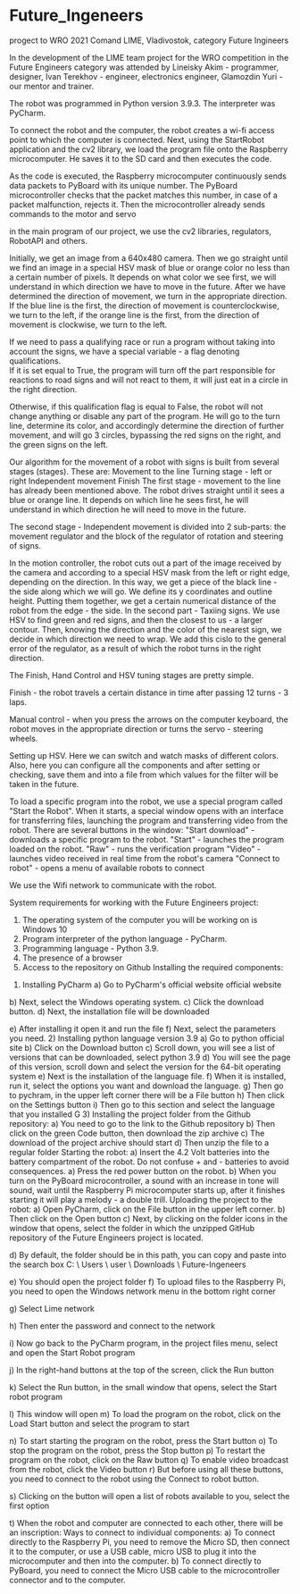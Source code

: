 # Future_Ingeneers
progect to WRO 2021
Comand LIME, Vladivostok, category Future Ingineers

In the development of the LIME team project for the WRO competition in
the Future Engineers category was attended by Lineisky Akim -
programmer, designer, Ivan Terekhov - engineer,
electronics engineer, Glamozdin Yuri - our mentor and trainer.
                                                                                                                                                                                                                                                                                                                                     
The robot was programmed in Python version 3.9.3. The interpreter was PyCharm.
                                                                                                                
To connect the robot and the computer, the robot creates a wi-fi access point to which the computer is connected. Next, using the StartRobot application and the cv2 library, we load the program file onto the Raspberry microcomputer. He saves it to the SD card and then executes the code.
                                                                                                                                                 
As the code is executed, the Raspberry microcomputer continuously sends data packets to PyBoard with its unique number. The PyBoard microcontroller checks that the packet matches this number, in case of a packet malfunction, rejects it. Then the microcontroller already sends commands to the motor and servo

in the main program of our project, we use the cv2 libraries, regulators, RobotAPI and others.

Initially, we get an image from a 640x480 camera. Then we go straight until we find an image in a special HSV mask of blue or orange color no less than a certain number of pixels. It depends on what color we see first, we will understand in which direction we have to move in the future. After we have determined the direction of movement, we turn in the appropriate direction. If the blue line is the first, the direction of movement is counterclockwise, we turn to the left, if the orange line is the first, from the direction of movement is clockwise, we turn to the left.
                                                                                                                                                                                                   
If we need to pass a qualifying race or run a program without taking into account the signs, we have a special variable - a flag denoting qualifications.                                                                                                                                                                                                         
If it is set equal to True, the program will turn off the part responsible for reactions to road signs and will not react to them, it will just eat in a circle in the right direction.                                                                                                                                                                                                                       
                                                                                                                                                                                                                                                                                                                                                                     
Otherwise, if this qualification flag is equal to False, the robot will not change anything or disable any part of the program. He will go to the turn line, determine its color, and accordingly determine the direction of further movement, and will go 3 circles, bypassing the red signs on the right, and the green signs on the left.
                                                                                                                                                                                                                                                                                                                                       
Our algorithm for the movement of a robot with signs is built from several stages (stages).
These are: Movement to the line
         Turning stage - left or right
         Independent movement
         Finish
The first stage - movement to the line has already been mentioned above. The robot drives straight until it sees a blue or orange line. It depends on which line he sees first, he will understand in which direction he will need to move in the future.

The second stage - Independent movement is divided into 2 sub-parts: the movement regulator and the block of the regulator of rotation and steering of signs.

In the motion controller, the robot cuts out a part of the image received by the camera and according to a special HSV mask from the left or right edge, depending on the direction. In this way, we get a piece of the black line - the side along which we will go.
We define its y coordinates and outline height. Putting them together, we get a certain numerical distance of the robot from the edge - the side.
In the second part - Taxiing signs. We use HSV to find green and red signs, and then the closest to us - a larger contour. Then, knowing the direction and the color of the nearest sign, we decide in which direction we need to wrap. We add this cislo to the general error of the regulator, as a result of which the robot turns in the right direction.

The Finish, Hand Control and HSV tuning stages are pretty simple.

Finish - the robot travels a certain distance in time after passing 12 turns - 3 laps.

Manual control - when you press the arrows on the computer keyboard, the robot moves in the appropriate direction or turns the servo - steering wheels.

Setting up HSV. Here we can switch and watch masks of different colors. Also, here you can configure all the components and after setting or checking, save them and into a file from which values ​​for the filter will be taken in the future.

To load a specific program into the robot, we use a special program called "Start the Robot". When it starts, a special window opens with an interface for transferring files, launching the program and transferring video from the robot.
   There are several buttons in the window:
             "Start download" - downloads a specific program to the robot.
             "Start" - launches the program loaded on the robot.
             "Raw" - runs the verification program
             "Video" - launches video received in real time from the robot's camera
             "Connect to robot" - opens a menu of available robots to connect

We use the Wifi network to communicate with the robot.

System requirements for working with the Future Engineers project:

1. The operating system of the computer you will be working on is Windows 10
2. Program interpreter of the python language - PyCharm.
3. Programming language - Python 3.9.
4. The presence of a browser
5. Access to the repository on Github
Installing the required components:
1) Installing PyCharm
a) Go to PyCharm's official website official website
 
b) Next, select the Windows operating system.
c) Click the download button.
d) Next, the installation file will be downloaded
 
e) After installing it open it and run the file
f) Next, select the parameters you need.
2) Installing python language version 3.9
a) Go to python official site
b) Click on the Download button
c) Scroll down, you will see a list of versions that can be downloaded, select python 3.9
d) You will see the page of this version, scroll down and select the version for the 64-bit operating system
e) Next is the installation of the language file.
f) When it is installed, run it, select the options you want and download the language.
g) Then go to pychram, in the upper left corner there will be a File button
h) Then click on the Settings button 
i) Then go to this section and select the language that you installed G
3) Installing the project folder from the Github repository:
a) You need to go to the link to the Github repository
b) Then click on the green Code button, then download the zip archive
c) The download of the project archive should start
d) Then unzip the file to a regular folder
Starting the robot:
a) Insert the 4.2 Volt batteries into the battery compartment of the robot. Do not confuse + and - batteries to avoid consequences.
a) Press the red power button on the robot.
b) When you turn on the PyBoard microcontroller, a sound with an increase in tone will sound, wait until the Raspberry Pi microcomputer starts up, after it finishes starting it will play a melody - a double trill.
Uploading the project to the robot:
a) Open PyCharm, click on the File button in the upper left corner.
b) Then click on the Open button
c) Next, by clicking on the folder icons in the window that opens, select the folder in which the unzipped GitHub repository of the Future Engineers project is located.
 
d) By default, the folder should be in this path, you can copy and paste into the search box C: \ Users \ user \ Downloads \ Future-Ingeneers
 
e) You should open the project folder
f) To upload files to the Raspberry Pi, you need to open the Windows network menu in the bottom right corner
 
g) Select Lime network
 
h) Then enter the password and connect to the network
 
i) Now go back to the PyCharm program, in the project files menu, select and open the Start Robot program
 
j) In the right-hand buttons at the top of the screen, click the Run button

k) Select the Run button, in the small window that opens, select the Start robot program
 
l) This window will open
m) To load the program on the robot, click on the Load Start button and select the program to start
 
n) To start starting the program on the robot, press the Start button
o) To stop the program on the robot, press the Stop button
p) To restart the program on the robot, click on the Raw button
q) To enable video broadcast from the robot, click the Video button
r) But before using all these buttons, you need to connect to the robot using the Connect to robot button.
 
s) Clicking on the button will open a list of robots available to you, select the first option
  
t) When the robot and computer are connected to each other, there will be an inscription:
Ways to connect to individual components:
a) To connect directly to the Raspberry Pi, you need to remove the Micro SD, then connect it to the computer, or use a USB cable, micro USB to plug it into the microcomputer and then into the computer.
b) To connect directly to PyBoard, you need to connect the Micro USB cable to the microcontroller connector and to the computer. 
